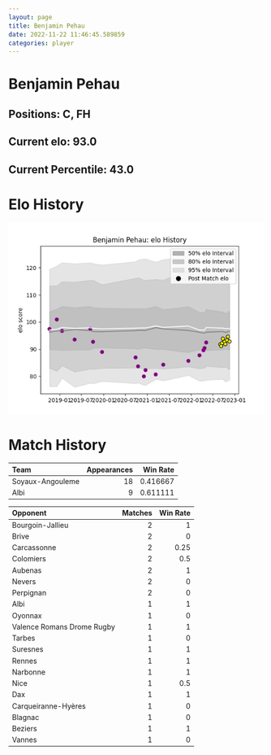 ```yaml
---  
layout: page  
title: Benjamin Pehau  
date: 2022-11-22 11:46:45.589859  
categories: player  
---
```

# Benjamin Pehau

## Positions: C, FH

## Current elo: 93.0

## Current Percentile: 43.0

# Elo History


![elo history](history_BenjaminPehau.png)
# Match History


| Team             |   Appearances |   Win Rate |
|:-----------------|--------------:|-----------:|
| Soyaux-Angouleme |            18 |   0.416667 |
| Albi             |             9 |   0.611111 |

| Opponent                   |   Matches |   Win Rate |
|:---------------------------|----------:|-----------:|
| Bourgoin-Jallieu           |         2 |       1    |
| Brive                      |         2 |       0    |
| Carcassonne                |         2 |       0.25 |
| Colomiers                  |         2 |       0.5  |
| Aubenas                    |         2 |       1    |
| Nevers                     |         2 |       0    |
| Perpignan                  |         2 |       0    |
| Albi                       |         1 |       1    |
| Oyonnax                    |         1 |       0    |
| Valence Romans Drome Rugby |         1 |       1    |
| Tarbes                     |         1 |       0    |
| Suresnes                   |         1 |       1    |
| Rennes                     |         1 |       1    |
| Narbonne                   |         1 |       1    |
| Nice                       |         1 |       0.5  |
| Dax                        |         1 |       1    |
| Carqueiranne-Hyères        |         1 |       0    |
| Blagnac                    |         1 |       0    |
| Beziers                    |         1 |       1    |
| Vannes                     |         1 |       0    |
